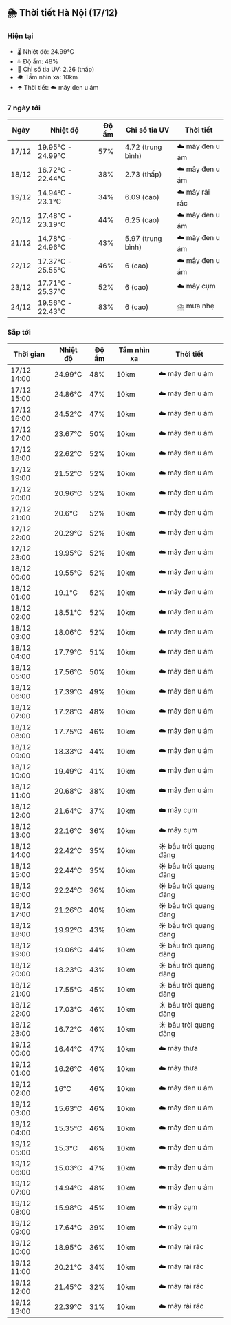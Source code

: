 ## 🌦️ Thời tiết Hà Nội (17/12)

### Hiện tại

- 🌡️ Nhiệt độ: 24.99℃
- 💦 Độ ẩm: 48%
- 🌟 Chỉ số tia UV: 2.26 (thấp)
- 👁️ Tầm nhìn xa: 10km
- ☂️ Thời tiết: ☁️ mây đen u ám

### 7 ngày tới

| Ngày | Nhiệt độ | Độ ẩm | Chỉ số tia UV | Thời tiết |
| --- | --- | --- | --- | --- |
| 17/12 | 19.95℃ - 24.99℃ | 57% | 4.72 (trung bình) | ☁️ mây đen u ám |
| 18/12 | 16.72℃ - 22.44℃ | 38% | 2.73 (thấp) | ☁️ mây đen u ám |
| 19/12 | 14.94℃ - 23.1℃ | 34% | 6.09 (cao) | ☁️ mây rải rác |
| 20/12 | 17.48℃ - 23.19℃ | 44% | 6.25 (cao) | ☁️ mây đen u ám |
| 21/12 | 14.78℃ - 24.96℃ | 43% | 5.97 (trung bình) | ☁️ mây đen u ám |
| 22/12 | 17.37℃ - 25.55℃ | 46% | 6 (cao) | ☁️ mây đen u ám |
| 23/12 | 17.71℃ - 25.37℃ | 52% | 6 (cao) | ☁️ mây cụm |
| 24/12 | 19.56℃ - 22.43℃ | 83% | 6 (cao) | ⛈️ mưa nhẹ |

### Sắp tới

| Thời gian | Nhiệt độ | Độ ẩm | Tầm nhìn xa | Thời tiết |
| --- | --- | --- | --- | --- |
| 17/12 14:00 | 24.99℃ | 48% | 10km | ☁️ mây đen u ám |
| 17/12 15:00 | 24.86℃ | 47% | 10km | ☁️ mây đen u ám |
| 17/12 16:00 | 24.52℃ | 47% | 10km | ☁️ mây đen u ám |
| 17/12 17:00 | 23.67℃ | 50% | 10km | ☁️ mây đen u ám |
| 17/12 18:00 | 22.62℃ | 52% | 10km | ☁️ mây đen u ám |
| 17/12 19:00 | 21.52℃ | 52% | 10km | ☁️ mây đen u ám |
| 17/12 20:00 | 20.96℃ | 52% | 10km | ☁️ mây đen u ám |
| 17/12 21:00 | 20.6℃ | 52% | 10km | ☁️ mây đen u ám |
| 17/12 22:00 | 20.29℃ | 52% | 10km | ☁️ mây đen u ám |
| 17/12 23:00 | 19.95℃ | 52% | 10km | ☁️ mây đen u ám |
| 18/12 00:00 | 19.55℃ | 52% | 10km | ☁️ mây đen u ám |
| 18/12 01:00 | 19.1℃ | 52% | 10km | ☁️ mây đen u ám |
| 18/12 02:00 | 18.51℃ | 52% | 10km | ☁️ mây đen u ám |
| 18/12 03:00 | 18.06℃ | 52% | 10km | ☁️ mây đen u ám |
| 18/12 04:00 | 17.79℃ | 51% | 10km | ☁️ mây đen u ám |
| 18/12 05:00 | 17.56℃ | 50% | 10km | ☁️ mây đen u ám |
| 18/12 06:00 | 17.39℃ | 49% | 10km | ☁️ mây đen u ám |
| 18/12 07:00 | 17.28℃ | 48% | 10km | ☁️ mây đen u ám |
| 18/12 08:00 | 17.75℃ | 46% | 10km | ☁️ mây đen u ám |
| 18/12 09:00 | 18.33℃ | 44% | 10km | ☁️ mây đen u ám |
| 18/12 10:00 | 19.49℃ | 41% | 10km | ☁️ mây đen u ám |
| 18/12 11:00 | 20.68℃ | 38% | 10km | ☁️ mây đen u ám |
| 18/12 12:00 | 21.64℃ | 37% | 10km | ☁️ mây cụm |
| 18/12 13:00 | 22.16℃ | 36% | 10km | ☁️ mây cụm |
| 18/12 14:00 | 22.42℃ | 35% | 10km | ☀️ bầu trời quang đãng |
| 18/12 15:00 | 22.44℃ | 35% | 10km | ☀️ bầu trời quang đãng |
| 18/12 16:00 | 22.24℃ | 36% | 10km | ☀️ bầu trời quang đãng |
| 18/12 17:00 | 21.26℃ | 40% | 10km | ☀️ bầu trời quang đãng |
| 18/12 18:00 | 19.92℃ | 43% | 10km | ☀️ bầu trời quang đãng |
| 18/12 19:00 | 19.06℃ | 44% | 10km | ☀️ bầu trời quang đãng |
| 18/12 20:00 | 18.23℃ | 43% | 10km | ☀️ bầu trời quang đãng |
| 18/12 21:00 | 17.55℃ | 45% | 10km | ☀️ bầu trời quang đãng |
| 18/12 22:00 | 17.03℃ | 46% | 10km | ☀️ bầu trời quang đãng |
| 18/12 23:00 | 16.72℃ | 46% | 10km | ☀️ bầu trời quang đãng |
| 19/12 00:00 | 16.44℃ | 47% | 10km | ☁️ mây thưa |
| 19/12 01:00 | 16.26℃ | 46% | 10km | ☁️ mây thưa |
| 19/12 02:00 | 16℃ | 46% | 10km | ☁️ mây đen u ám |
| 19/12 03:00 | 15.63℃ | 46% | 10km | ☁️ mây đen u ám |
| 19/12 04:00 | 15.35℃ | 46% | 10km | ☁️ mây đen u ám |
| 19/12 05:00 | 15.3℃ | 46% | 10km | ☁️ mây đen u ám |
| 19/12 06:00 | 15.03℃ | 47% | 10km | ☁️ mây đen u ám |
| 19/12 07:00 | 14.94℃ | 48% | 10km | ☁️ mây đen u ám |
| 19/12 08:00 | 15.98℃ | 45% | 10km | ☁️ mây cụm |
| 19/12 09:00 | 17.64℃ | 39% | 10km | ☁️ mây cụm |
| 19/12 10:00 | 18.95℃ | 36% | 10km | ☁️ mây rải rác |
| 19/12 11:00 | 20.21℃ | 34% | 10km | ☁️ mây rải rác |
| 19/12 12:00 | 21.45℃ | 32% | 10km | ☁️ mây rải rác |
| 19/12 13:00 | 22.39℃ | 31% | 10km | ☁️ mây rải rác |
